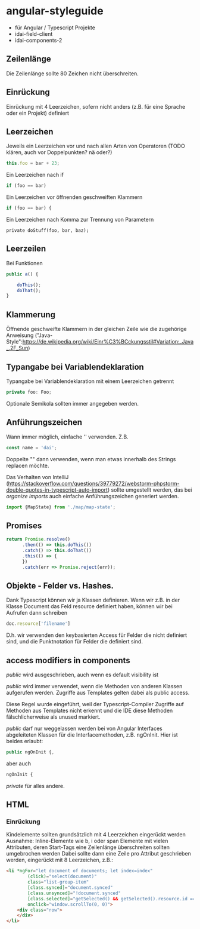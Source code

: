 # angular-styleguide

* für Angular / Typescript Projekte
* idai-field-client
* idai-components-2

## Zeilenlänge
Die Zeilenlänge sollte 80 Zeichen nicht überschreiten.

## Einrückung

Einrückung mit 4 Leerzeichen, sofern nicht anders (z.B. für eine Sprache oder ein Projekt) definiert

## Leerzeichen

Jeweils ein Leerzeichen vor und nach allen Arten von Operatoren (TODO klären, auch vor Doppelpunkten? nä oder?)

```javascript
this.foo = bar + 23;
```

Ein Leerzeichen nach if

```javascript
if (foo == bar)
```

Ein Leerzeichen vor öffnenden geschweiften Klammern

```javascript
if (foo == bar) {
```

Ein Leerzeichen nach Komma zur Trennung von Parametern

```
private doStuff(foo, bar, baz);
```

## Leerzeilen

Bei Funktionen

```javascript
public a() {

    doThis();
    doThat();
}
```

## Klammerung

Öffnende geschweifte Klammern in der gleichen Zeile wie die zugehörige Anweisung ("Java-Style":https://de.wikipedia.org/wiki/Einr%C3%BCckungsstil#Variation:_Java_.2F_Sun)

## Typangabe bei Variablendeklaration

Typangabe bei Variablendeklaration mit einem Leerzeichen getrennt

```javascript
private foo: Foo;
```

Optionale Semikola sollten immer angegeben werden.

## Anführungszeichen

Wann immer möglich, einfache '' verwenden. Z.B.

```javascript
const name = 'dai';
```

Doppelte "" dann verwenden, wenn man etwas innerhalb des Strings replacen möchte.

Das Verhalten von IntelliJ (https://stackoverflow.com/questions/39779272/webstorm-phpstorm-double-quotes-in-typescript-auto-import) sollte umgestellt werden, das bei *organize imports* auch einfache Anführungszeichen generiert werden.

```typescript
import {MapState} from './map/map-state';
```

## Promises

```typescript
return Promise.resolve()
      .then(() => this.doThis())
      .catch() => this.doThat())
      .this(() => {
      })
      .catch(err => Promise.reject(err));
```

## Objekte - Felder vs. Hashes.

Dank Typescript können wir ja Klassen definieren. Wenn wir z.B. in der Klasse Document das Feld resource definiert haben,
können wir bei Aufrufen dann schreiben

```javascript
doc.resource['filename']
```

D.h. wir verwenden den keybasierten Access für Felder die nicht definiert sind, und die Punktnotation für Felder die definiert sind.

## access modifiers in components

*public* wird ausgeschrieben, auch wenn es default visibility ist

*public* wird immer verwendet, wenn die Methoden von anderen Klassen aufgerufen werden. Zugriffe aus Templates gelten dabei als public access.

Diese Regel wurde eingeführt, weil der Typescript-Compiler Zugriffe auf Methoden aus Templates nicht erkennt und die IDE diese Methoden fälschlicherweise als unused markiert.

*public* darf nur weggelassen werden bei von Angular Interfaces abgeleiteten Klassen für die Interfacemethoden, z.B. ngOnInit. Hier ist beides erlaubt: 

```typescript
public ngOnInit {, 
``` 

aber auch 

```typescript 
ngOnInit {
```

*private* für alles andere.

## HTML

### Einrückung
Kindelemente sollten grundsätzlich mit 4 Leerzeichen eingerückt werden
Ausnahme: Inline-Elemente wie b, i oder span
Elemente mit vielen Attributen, deren Start-Tags eine Zeilenlänge überschreiten sollten umgebrochen werden
Dabei sollte dann eine Zeile pro Attribut geschrieben werden, eingerückt mit 8 Leerzeichen, z.B.:

```html
<li *ngFor="let document of documents; let index=index" 
        (click)="select(document)" 
        class="list-group-item" 
        [class.synced]="document.synced" 
        [class.unsynced]="!document.synced" 
        [class.selected]="getSelected() && getSelected().resource.id === document.id" 
        onclick="window.scrollTo(0, 0)">
    <div class="row">
    </div>
</li>
```



